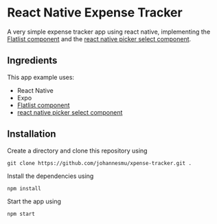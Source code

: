 # React Native Expense Tracker
A very simple expense tracker app using react native, implementing the [Flatlist component](https://reactnative.dev/docs/flatlist) and the [react native picker select component](https://github.com/lawnstarter/react-native-picker-select#readme).
## Ingredients
This app example uses:
- React Native
- Expo
- [Flatlist component](https://reactnative.dev/docs/flatlist)
- [react native picker select component](https://github.com/lawnstarter/react-native-picker-select#readme)

## Installation
Create a directory and clone this repository using
```
git clone https://github.com/johannesmu/xpense-tracker.git .
```
Install the dependencies using
```
npm install
```
Start the app using
```
npm start
```
